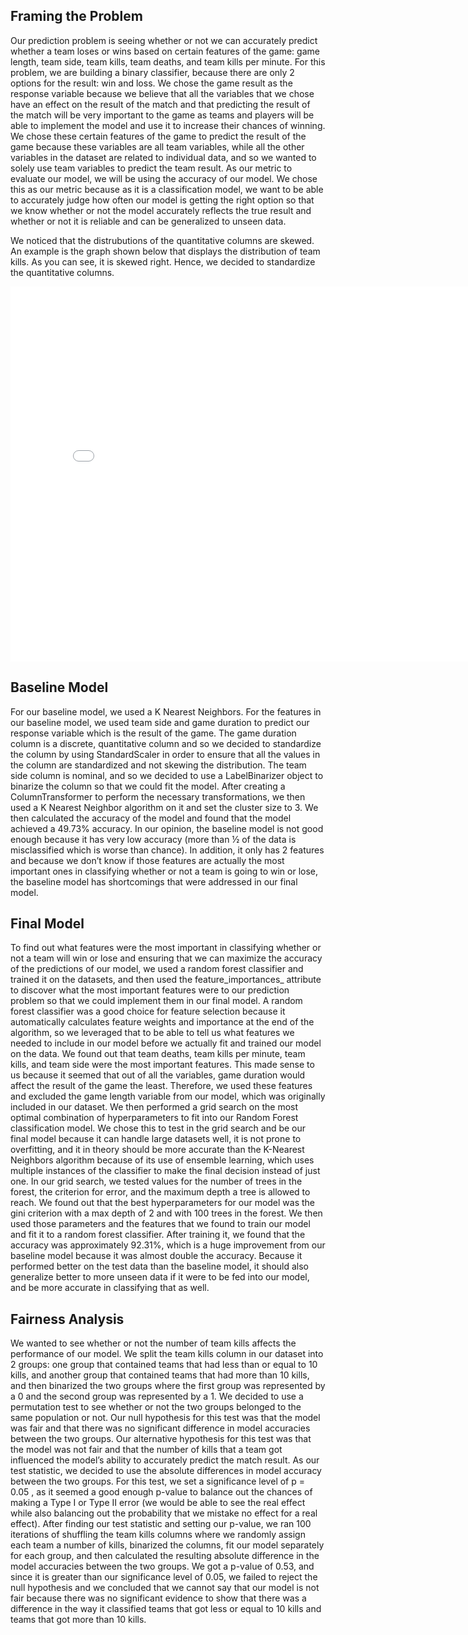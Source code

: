 ## Framing the Problem

Our prediction problem is seeing whether or not we can accurately predict whether a team loses or wins based on certain features of the game: game length, team side, team kills, team deaths, and team kills per minute. For this problem, we are building a binary classifier, because there are only 2 options for the result: win and loss. We chose the game result as the response variable because we believe that all the variables that we chose have an effect on the result of the match and that predicting the result of the match will be very important to the game as teams and players will be able to implement the model and use it to increase their chances of winning. We chose these certain features of the game to predict the result of the game because these variables are all team variables, while all the other variables in the dataset are related to individual data, and so we wanted to solely use team variables to predict the team result. As our metric to evaluate our model, we will be using the accuracy of our model. We chose this as our metric because as it is a classification model, we want to be able to accurately judge how often our model is getting the right option so that we know whether or not the model accurately reflects the true result and whether or not it is reliable and can be generalized to unseen data.

We noticed that the distrubutions of the quantitative columns are skewed. An example is the graph shown below that displays the distribution of team kills. As you can see, it is skewed right. Hence, we decided to standardize the quantitative columns.

<iframe src="assets/teamkills.html" width=800 height=600 frameBorder=0></iframe>

## Baseline Model

For our baseline model, we used a K Nearest Neighbors. For the features in our baseline model, we used team side and game duration to predict our response variable which is the result of the game. The game duration column is a discrete, quantitative column and so we decided to standardize the column by using StandardScaler in order to ensure that all the values in the column are standardized and not skewing the distribution. The team side column is nominal, and so we decided to use a LabelBinarizer object to binarize the column so that we could fit the model. After creating a ColumnTransformer to perform the necessary transformations, we then used a K Nearest Neighbor algorithm on it and set the cluster size to 3. We then calculated the accuracy of the model and found that the model achieved a 49.73% accuracy. In our opinion, the baseline model is not good enough because it has very low accuracy (more than ½ of the data is misclassified which is worse than chance). In addition, it only has 2 features and because we don’t know if those features are actually the most important ones in classifying whether or not a team is going to win or lose, the baseline model has shortcomings that were addressed in our final model.

## Final Model

To find out what features were the most important in classifying whether or not a team will win or lose and ensuring that we can maximize the accuracy of the predictions of our model, we used a random forest classifier and trained it on the datasets, and then used the feature_importances_ attribute to discover what the most important features were to our prediction problem so that we could implement them in our final model. A random forest classifier was a good choice for feature selection because it automatically calculates feature weights and importance at the end of the algorithm, so we leveraged that to be able to tell us what features we needed to include in our model before we actually fit and trained our model on the data. We found out that team deaths, team kills per minute, team kills, and team side were the most important features. This made sense to us because it seemed that out of all the variables, game duration would affect the result of the game the least. Therefore, we used these features and excluded the game length variable from our model, which was originally included in our dataset. We then performed a grid search on the most optimal combination of hyperparameters to fit into our Random Forest classification model. We chose this to test in the grid search and be our final model because it can handle large datasets well, it is not prone to overfitting, and it in theory should be more accurate than the K-Nearest Neighbors algorithm because of its use of ensemble learning, which uses multiple instances of the classifier to make the final decision instead of just one. In our grid search, we tested values for the number of trees in the forest, the criterion for error, and the maximum depth a tree is allowed to reach. We found out that the best hyperparameters for our model was the gini criterion with a max depth of 2 and with 100 trees in the forest. We then used those parameters and the features that we found to train our model and fit it to a random forest classifier. After training it, we found that the accuracy was approximately 92.31%, which is a huge improvement from our baseline model because it was almost double the accuracy. Because it performed better on the test data than the baseline model, it should also generalize better to more unseen data if it were to be fed into our model, and be more accurate in classifying that as well.

## Fairness Analysis

We wanted to see whether or not the number of team kills affects the performance of our model. We split the team kills column in our dataset into 2 groups: one group that contained teams that had less than or equal to 10 kills, and another group that contained teams that had more than 10 kills, and then binarized the two groups where the first group was represented by a 0 and the second group was represented by a 1. We decided to use a permutation test to see whether or not the two groups belonged to the same population or not. Our null hypothesis for this test was that the model was fair and that there was no significant difference in model accuracies between the two groups. Our alternative hypothesis for this test was that the model was not fair and that the number of kills that a team got influenced the model’s ability to accurately predict the match result. As our test statistic, we decided to use the absolute differences in model accuracy between the two groups. For this test, we set a significance level of p = 0.05 , as it seemed a good enough p-value to balance out the chances of making a Type I or Type II error (we would be able to see the real effect while also balancing out the probability that we mistake no effect for a real effect). After finding our test statistic and setting our p-value, we ran 100 iterations of shuffling the team kills columns where we randomly assign each team a number of kills, binarized the columns, fit our model separately for each group, and then calculated the resulting absolute difference in the model accuracies between the two groups. We got a p-value of 0.53, and since it is greater than our significance level of 0.05, we failed to reject the null hypothesis and we concluded that we cannot say that our model is not fair because there was no significant evidence to show that there was a difference in the way it classified teams that got less or equal to 10 kills and teams that got more than 10 kills.
